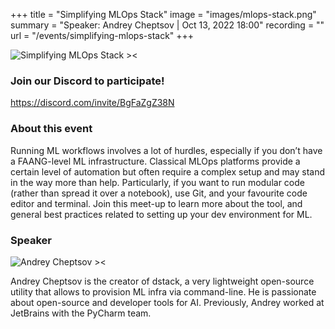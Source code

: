+++
title = "Simplifying MLOps Stack"
image = "images/mlops-stack.png"
summary = "Speaker: Andrey Cheptsov | Oct 13, 2022 18:00"
recording = ""
url = "/events/simplifying-mlops-stack"
+++

<!--more-->

![Simplifying MLOps Stack ><](/images/mlops-stack.png)


### Join our Discord to participate!
https://discord.com/invite/BgFaZgZ38N


### About this event

Running ML workflows involves a lot of hurdles, especially if you don’t have a FAANG-level ML infrastructure. Classical MLOps platforms provide a certain level of automation but often require a complex setup and may stand in the way more than help. Particularly, if you want to run modular code (rather than spread it over a notebook), use Git, and your favourite code editor and terminal. Join this meet-up to learn more about the tool, and general best practices related to setting up your dev environment for ML.

### Speaker

![Andrey Cheptsov ><](/images/andrey-cheptsov.jpeg)

Andrey Cheptsov is the creator of dstack, a very lightweight open-source utility that allows to provision ML infra via command-line. He is passionate about open-source and developer tools for AI. Previously, Andrey worked at JetBrains with the PyCharm team.